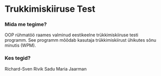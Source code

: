 # Trukkimiskiiruse Test

### Mida me tegime?

OOP rühmatöö raames valminud eestikeelne trükkimiskiiruse testi programm. See programm mõõdab kasutaja trükkimiskiirust ühikutes sõnu minutis (WPM). 

### Kes tegid?

Richard-Sven Rivik
Sadu Maria Jaarman
